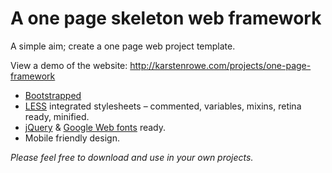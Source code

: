 # A one page skeleton web framework

A simple aim; create a one page web project template.

View a demo of the website: http://karstenrowe.com/projects/one-page-framework

* [Bootstrapped](http://getbootstrap.com/)
* [LESS](http://lesscss.org/) integrated stylesheets – commented, variables, mixins, retina ready, minified.
* [jQuery](http://jquery.com/) & [Google Web fonts](http://www.google.com/fonts) ready.
* Mobile friendly design.

_Please feel free to download and use in your own projects._